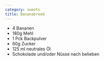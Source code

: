 ```yaml
---
category: sweets
title: Bananabread
---
```

- 4 Bananen
- 180g Mehl
- 1 Pck Backpulver
- 60g Zucker
- 125 ml neutrales Öl
- Schokolade und/oder Nüsse nach belieben